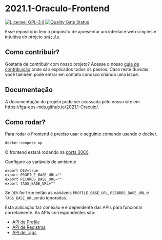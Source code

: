 # 2021.1-Oraculo-Frontend

[![License: GPL-3.0](https://img.shields.io/badge/License-MIT-blue.svg)](https://opensource.org/licenses/mit)
[![Quality Gate Status](https://sonarcloud.io/api/project_badges/measure?project=fga-eps-mds_2021-1-PC-GO-Frontend&metric=alert_status)](https://sonarcloud.io/dashboard?id=fga-eps-mds_2021-1-PC-GO-Frontend)

Esse repositório tem o propósito de apresentar um interface web simples e intuitiva do projeto [`Oráculo`](https://github.com/fga-eps-mds/2021.1-Oraculo).

## Como contribuir?

Gostaria de contribuir com nosso projeto? Acesse o nosso [guia de contribuição](https://fga-eps-mds.github.io/2021.1-Oraculo/CONTRIBUTING/) onde são explicados todos os passos.
Caso reste duvidas você também pode entrar em contato conosco criando uma issue.

## Documentação

A documentação do projeto pode ser acessada pelo nosso site em https://fga-eps-mds.github.io/2021.1-Oraculo/.

## Como rodar?

Para rodar o Frontend é preciso usar o seguinte comando usando o docker.

```bash
docker-compose up
```

O frontend estará rodando na [porta 3000](http://localhost:3000).

Configure as variáveis de ambiente

```
export DEV=true
export PROFILE_BASE_URL=""
export RECORDS_BASE_URL=""
export TAGS_BASE_URL=""
```

Se `DEV` for true então as variáveis `PROFILE_BASE_URL`, `RECORDS_BASE_URL` e
`TAGS_BASE_URL`serão ignoradas.

Esta aplicação faz conexão e é dependente das APIs para funcionar corretamente. As APIs correspondentes são:

- [API de Profile](https://github.com/fga-eps-mds/2021.1-Oraculo-Profile)
- [API de Registros](https://github.com/fga-eps-mds/2021.1-Oraculo-Registros)
- [API de Tags](https://github.com/fga-eps-mds/2021.1-Oraculo-Tags)
